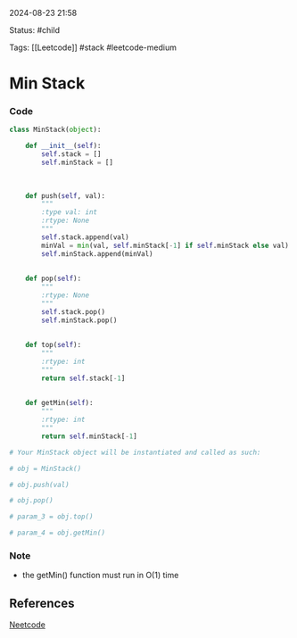
2024-08-23  21:58

Status: #child 

Tags: [[Leetcode]] #stack #leetcode-medium 

# Min Stack

### Code
```python
class MinStack(object):

	def __init__(self):
		self.stack = []
		self.minStack = []
		
	  
	
	def push(self, val):
		"""
		:type val: int	
		:rtype: None	
		"""	
		self.stack.append(val)	
		minVal = min(val, self.minStack[-1] if self.minStack else val)	
		self.minStack.append(minVal)
		
	
	def pop(self):	
		"""	
		:rtype: None	
		"""	
		self.stack.pop()	
		self.minStack.pop()	
	  
	
	def top(self):
		"""
		:rtype: int	
		"""	
		return self.stack[-1]	
	  
	
	def getMin(self):	
		"""	
		:rtype: int	
		"""	
		return self.minStack[-1]

# Your MinStack object will be instantiated and called as such:

# obj = MinStack()

# obj.push(val)

# obj.pop()

# param_3 = obj.top()

# param_4 = obj.getMin()
```


### Note
- the getMin() function must run in O(1) time

## References
[Neetcode](https://youtu.be/qkLl7nAwDPo)

